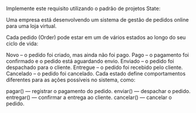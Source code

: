 Implemente este requisito utilizando o padrão de projetos State:



Uma empresa está desenvolvendo um sistema de gestão de pedidos online para uma loja virtual.

Cada pedido (Order) pode estar em um de vários estados ao longo do seu ciclo de vida:

Novo – o pedido foi criado, mas ainda não foi pago.
Pago – o pagamento foi confirmado e o pedido está aguardando envio.
Enviado – o pedido foi despachado para o cliente.
Entregue – o pedido foi recebido pelo cliente.
Cancelado – o pedido foi cancelado.
Cada estado define comportamentos diferentes para as ações possíveis no sistema, como:

pagar() — registrar o pagamento do pedido.
enviar() — despachar o pedido.
entregar() — confirmar a entrega ao cliente.
cancelar() — cancelar o pedido.
